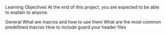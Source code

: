 Learning Objectives
At the end of this project, you are expected to be able to explain to anyone.

General
What are macros and how to use them
What are the most common predefined macros
How to include guard your header files